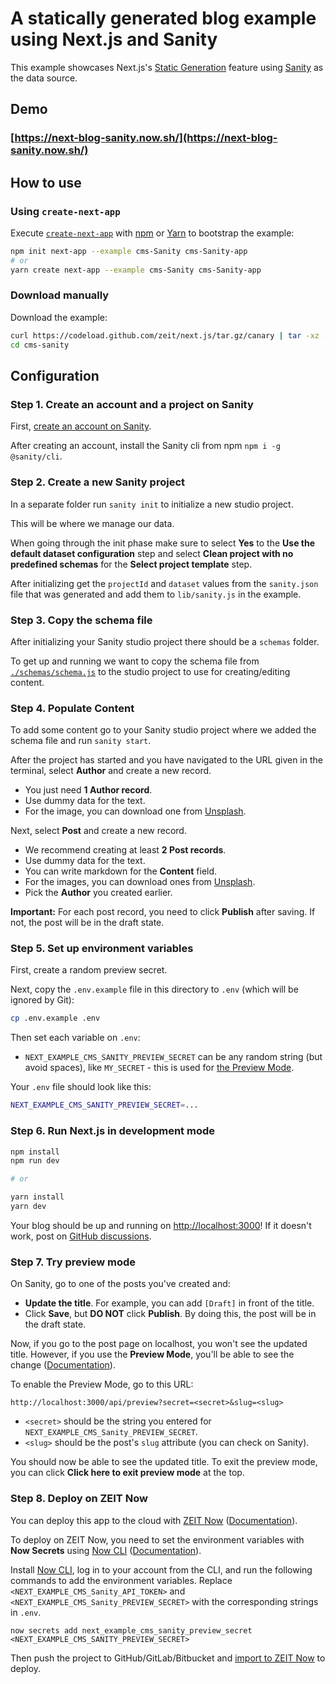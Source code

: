 # A statically generated blog example using Next.js and Sanity

This example showcases Next.js's [Static Generation](/docs/basic-features/pages.md) feature using [Sanity](https://www.sanity.io/) as the data source.

## Demo

### [https://next-blog-sanity.now.sh/](https://next-blog-sanity.now.sh/)

## How to use

### Using `create-next-app`

Execute [`create-next-app`](https://github.com/zeit/next.js/tree/canary/packages/create-next-app) with [npm](https://docs.npmjs.com/cli/init) or [Yarn](https://yarnpkg.com/lang/en/docs/cli/create/) to bootstrap the example:

```bash
npm init next-app --example cms-Sanity cms-Sanity-app
# or
yarn create next-app --example cms-Sanity cms-Sanity-app
```

### Download manually

Download the example:

```bash
curl https://codeload.github.com/zeit/next.js/tar.gz/canary | tar -xz --strip=2 next.js-canary/examples/cms-Sanity
cd cms-sanity
```

## Configuration

### Step 1. Create an account and a project on Sanity

First, [create an account on Sanity](https://sanity.io).

After creating an account, install the Sanity cli from npm `npm i -g @sanity/cli`.

### Step 2. Create a new Sanity project

In a separate folder run `sanity init` to initialize a new studio project.

This will be where we manage our data.

When going through the init phase make sure to select **Yes** to the **Use the default dataset configuration** step and select **Clean project with no predefined schemas** for the **Select project template** step.

After initializing get the `projectId` and `dataset` values from the `sanity.json` file that was generated and add them to `lib/sanity.js` in the example.

### Step 3. Copy the schema file

After initializing your Sanity studio project there should be a `schemas` folder.

To get up and running we want to copy the schema file from [`./schemas/schema.js`](./schemas/schema.js) to the studio project to use for creating/editing content.

### Step 4. Populate Content

To add some content go to your Sanity studio project where we added the schema file and run `sanity start`.

After the project has started and you have navigated to the URL given in the terminal, select **Author** and create a new record.

- You just need **1 Author record**.
- Use dummy data for the text.
- For the image, you can download one from [Unsplash](https://unsplash.com/).

Next, select **Post** and create a new record.

- We recommend creating at least **2 Post records**.
- Use dummy data for the text.
- You can write markdown for the **Content** field.
- For the images, you can download ones from [Unsplash](https://unsplash.com/).
- Pick the **Author** you created earlier.

**Important:** For each post record, you need to click **Publish** after saving. If not, the post will be in the draft state.

### Step 5. Set up environment variables

First, create a random preview secret.

Next, copy the `.env.example` file in this directory to `.env` (which will be ignored by Git):

```bash
cp .env.example .env
```

Then set each variable on `.env`:

- `NEXT_EXAMPLE_CMS_SANITY_PREVIEW_SECRET` can be any random string (but avoid spaces), like `MY_SECRET` - this is used for [the Preview Mode](/docs/advanced-features/preview-mode.md).

Your `.env` file should look like this:

```bash
NEXT_EXAMPLE_CMS_SANITY_PREVIEW_SECRET=...
```

### Step 6. Run Next.js in development mode

```bash
npm install
npm run dev

# or

yarn install
yarn dev
```

Your blog should be up and running on [http://localhost:3000](http://localhost:3000)! If it doesn't work, post on [GitHub discussions](https://github.com/zeit/next.js/discussions).

### Step 7. Try preview mode

On Sanity, go to one of the posts you've created and:

- **Update the title**. For example, you can add `[Draft]` in front of the title.
- Click **Save**, but **DO NOT** click **Publish**. By doing this, the post will be in the draft state.

Now, if you go to the post page on localhost, you won't see the updated title. However, if you use the **Preview Mode**, you'll be able to see the change ([Documentation](/docs/advanced-features/preview-mode.md)).

To enable the Preview Mode, go to this URL:

```
http://localhost:3000/api/preview?secret=<secret>&slug=<slug>
```

- `<secret>` should be the string you entered for `NEXT_EXAMPLE_CMS_Sanity_PREVIEW_SECRET`.
- `<slug>` should be the post's `slug` attribute (you can check on Sanity).

You should now be able to see the updated title. To exit the preview mode, you can click **Click here to exit preview mode** at the top.

### Step 8. Deploy on ZEIT Now

You can deploy this app to the cloud with [ZEIT Now](https://zeit.co/import?filter=next.js&utm_source=github&utm_medium=readme&utm_campaign=next-example) ([Documentation](https://nextjs.org/docs/deployment)).

To deploy on ZEIT Now, you need to set the environment variables with **Now Secrets** using [Now CLI](https://zeit.co/download) ([Documentation](https://zeit.co/docs/now-cli#commands/secrets)).

Install [Now CLI](https://zeit.co/download), log in to your account from the CLI, and run the following commands to add the environment variables. Replace `<NEXT_EXAMPLE_CMS_Sanity_API_TOKEN>` and `<NEXT_EXAMPLE_CMS_Sanity_PREVIEW_SECRET>` with the corresponding strings in `.env`.

```
now secrets add next_example_cms_sanity_preview_secret <NEXT_EXAMPLE_CMS_SANITY_PREVIEW_SECRET>
```

Then push the project to GitHub/GitLab/Bitbucket and [import to ZEIT Now](https://zeit.co/import?filter=next.js&utm_source=github&utm_medium=readme&utm_campaign=next-example) to deploy.
